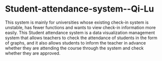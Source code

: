 # Student-attendance-system--Qi-Lu
This system is mainly for universities whose existing check-in system is unstable, has fewer functions and wants to view check-in information more easily. This Student attendance system is a data visualization management system that allows teachers to check the attendance of students in the form of graphs, and it also allows students to inform the teacher in advance whether they are attending the course through the system and check whether they are approved.
